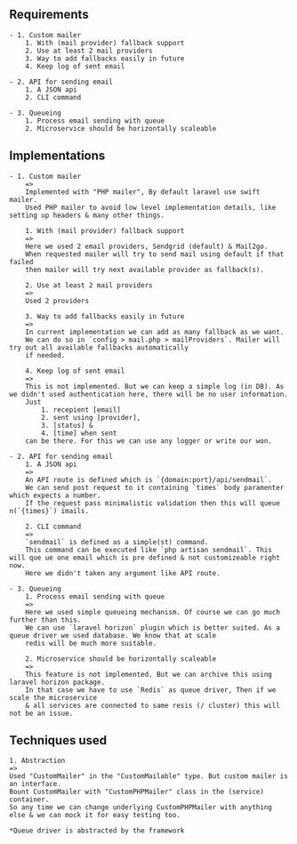 ## Requirements
    - 1. Custom mailer
        1. With (mail provider) fallback support
        2. Use at least 2 mail providers
        3. Way to add fallbacks easily in future
        4. Keep log of sent email
        
    - 2. API for sending email
        1. A JSON api  
        2. CLI command
        
    - 3. Queueing
        1. Process email sending with queue
        2. Microservice should be horizontally scaleable
        
    
## Implementations
    - 1. Custom mailer
        => 
        Implemented with "PHP mailer", By default laravel use swift mailer.
        Used PHP mailer to avoid low level implementation details, like setting up headers & many other things.
            
        1. With (mail provider) fallback support
        =>
        Here we used 2 email providers, Sendgrid (default) & Mail2go.
        When requested mailer will try to send mail using default if that failed
        then mailer will try next available provider as fallback(s).
        
        2. Use at least 2 mail providers
        =>
        Used 2 providers
        
        3. Way to add fallbacks easily in future
        =>
        In current implementation we can add as many fallback as we want.
        We can do so in `config > mail.php > mailProviders`. Mailer will try out all available fallbacks automatically
        if needed.
                
        4. Keep log of sent email
        => 
        This is not implemented. But we can keep a simple log (in DB). As we didn't used authentication here, there will be no user information.
        Just 
            1. recepient [email] 
            2. sent using [provider], 
            3. [status] & 
            4. [time] when sent 
        can be there. For this we can use any logger or write our won.
            
    - 2. API for sending email
        1. A JSON api
        =>
        An API route is defined which is `{domain:port}/api/sendmail`.
        We can send post request to it containing `times` body paramenter which expects a number.
        If the request pass minimalistic validation then this will queue n(`{times}`) imails.        
          
        2. CLI command
        =>
        `sendmail` is defined as a simple(st) command.
        This command can be executed like `php artisan sendmail`. This will que ue one email which is pre defined & not customizeable right now.
        Here we didn't taken any argument like API route.
        
    - 3. Queueing
        1. Process email sending with queue
        =>
        Here we used simple queueing mechanism. Of course we can go much further than this.
        We can use `laravel horizon` plugin which is better suited. As a queue driver we used database. We know that at scale
        redis will be much more suitable.
        
        2. Microservice should be horizontally scaleable
        =>
        This feature is not implemented. But we can archive this using laravel horizon package.
        In that case we have to use `Redis` as queue driver, Then if we scale the microservice
        & all services are connected to same resis (/ cluster) this will not be an issue.

## Techniques used
    1. Abstraction
    =>
    Used "CustomMailer" in the "CustomMailable" type. But custom mailer is an interface. 
    Bount CustomMailer with "CustomPHPMailer" class in the (service) container.
    So any time we can change underlying CustomPHPMailer with anything else & we can mock it for easy testing too.

    *Queue driver is abstracted by the framework
